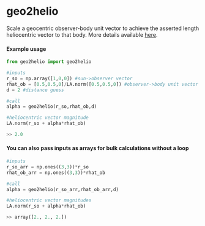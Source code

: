 # geo2helio
Scale a geocentric observer-body unit vector to achieve the asserted length heliocentric vector to that body.  More details available <a href="https://benengebreth.org/dynamic-sky/geocentric-to-heliocentric/">here</a>.

#### Example usage

```python
from geo2helio import geo2helio

#inputs
r_so = np.array([1,0,0]) #sun->observer vector
rhat_ob = [0.5,0.5,0]/LA.norm([0.5,0.5,0]) #observer->body unit vector
d = 2 #distance guess

#call
alpha = geo2helio(r_so,rhat_ob,d)

#heliocentric vector magnitude
LA.norm(r_so + alpha*rhat_ob)

>> 2.0
```

#### You can also pass inputs as arrays for bulk calculations without a loop

```python
#inputs
r_so_arr = np.ones((3,3))*r_so
rhat_ob_arr = np.ones((3,3))*rhat_ob

#call
alpha = geo2helio(r_so_arr,rhat_ob_arr,d)

#heliocentric vector magnitudes
LA.norm(r_so + alpha*rhat_ob)

>> array([2., 2., 2.])
```
